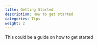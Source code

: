 ```yaml
---
title: Getting Started
description: How to get started
categories: Tips
weight: 2
---
```


This could be a guide on how to get started
